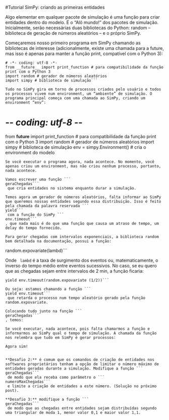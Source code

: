 #Tutorial SimPy: criando as primeiras entidades


Algo elementar em qualquer pacote de simulação é uma função para criar entidades dentro do modelo. É o “Alô mundo!” dos pacotes de simulação.
Inicialmente, serão necessárias duas bibliotecas do Python: random – biblioteca de geração de números aleatórios – e o próprio SimPy.

Começaremos nosso primeiro programa em SimPy chamando as bibliotecas de interesse (adicionalmente, existe uma chamada para a future, mas isso é apenas para manter a função print, compatível com o Python 3):
```
# -*- coding: utf-8 -*-
from __future__ import print_function # para compatibilidade da função print com o Python 3
import random # gerador de números aleatórios
import simpy # biblioteca de simulação```

Tudo no SimPy gira em torno de processos criados pelo usuário e todos os processos vivem num environment, um “ambiente” de simulação. O programa principal começa com uma chamada ao SimPy, criando um environment “env”:

```
# -*- coding: utf-8 -*-
from __future__ import print_function # para compatibilidade da função print com o Python 3
import random # gerador de números aleatórios
import simpy # biblioteca de simulação
env = simpy.Environment() # cria o environment do modelo
```
Se você executar o programa agora, nada acontece. No momento, você apenas criou um environment, mas não criou nenhum processo, portanto, nada acontece.

Vamos escrever uma função ```
geraChegadas```
 que cria entidades no sistema enquanto durar a simulação.

Temos agora um gerador de números aleatórios, falta informar ao SimPy que queremos nossas entidades segundo essa distribuição. Isso é feito pela chamada da palavra reservada ```
yield```
 com a função do SimPy ```
env.timeout```
, que nada mais é do que uma função que causa um atraso de tempo, um delay do tempo fornecido.

Para gerar chegadas com intervalos exponenciais, a biblioteca random bem detalhada na documentação, possui a função:
```
random.expovariate(lambd)```

Onde ```
lambd```
 é a taxa de surgimento dos eventos ou, matematicamente, o inverso do tempo médio entre eventos sucessivos. No caso, se eu quero que as chegadas sejam entre intervalos de 2 min, a função ficaria:
```
yield env.timeout(random.expovariate (1/2))```

Ou seja: estamos chamando a função ```
yield env.timeout```
 que retarda o processo num tempo aleatório gerado pela função random.expovariate.

Colocando tudo junto na função ```
geraChegadas```
, temos:

Se você executar, nada acontece, pois falta chamarmos a função e informarmos ao SimPy qual o tempo de simulação. A chamada da função nos relembra que tudo em SimPy é gerar processos:

Agora sim!


**Desafio 2:** é comum que os comandos de criação de entidades nos softwares proprietários tenham a opção de limitar o número máximo de entidades geradas durante a simulação. Modifique a função ```
geraChegadas```
 de modo que ela receba como parâmetro o ```
numeroMaxChegadas```
 e limite a criação de entidades a este número. (Solução no próximo post).

**Desafio 3:** modifique a função ```
geraChegadas```
 de modo que as chegadas entre entidades sejam distribuídas segundo uma triangular de moda 1, menor valor 0,1 e maior valor 1,1.




